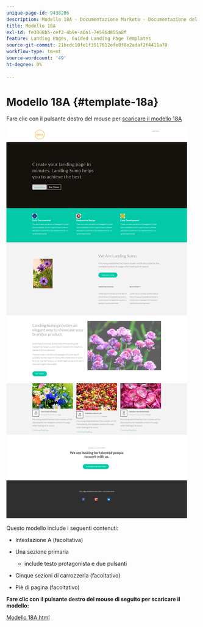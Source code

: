 ```yaml
---
unique-page-id: 9438206
description: Modello 18A - Documentazione Marketo - Documentazione del prodotto
title: Modello 18A
exl-id: fe3008b5-cef3-4b9e-a0a1-7e596d855a8f
feature: Landing Pages, Guided Landing Page Templates
source-git-commit: 21bcdc10fe1f3517612efe0f8e2adaf2f4411a70
workflow-type: tm+mt
source-wordcount: '49'
ht-degree: 0%

---
```


# Modello 18A {#template-18a}

Fare clic con il pulsante destro del mouse per [scaricare il modello 18A](https://experienceleague.adobe.com/landing/marketo/lp-templates/template-18a.html?lang=it)

![](assets/image2015-8-17-17-3a57-3a23.png)

Questo modello include i seguenti contenuti:

* Intestazione A (facoltativa)
* Una sezione primaria

   * include testo protagonista e due pulsanti

* Cinque sezioni di carrozzeria (facoltativo)
* Piè di pagina (facoltativo)

**Fare clic con il pulsante destro del mouse di seguito per scaricare il modello:**

[Modello 18A.html](https://experienceleague.adobe.com/landing/marketo/lp-templates/template-18a.html?lang=it)
